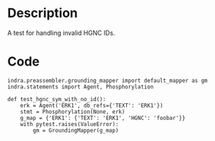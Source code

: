 # Description
A test for handling invalid HGNC IDs.

# Code
```
indra.preassembler.grounding_mapper import default_mapper as gm
indra.statements import Agent, Phosphorylation

def test_hgnc_sym_with_no_id():
    erk = Agent('ERK1', db_refs={'TEXT': 'ERK1'})
    stmt = Phosphorylation(None, erk)
    g_map = {'ERK1': {'TEXT': 'ERK1', 'HGNC': 'foobar'}}
    with pytest.raises(ValueError):
        gm = GroundingMapper(g_map)

```

